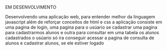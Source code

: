 EM DESENVOLVIMENTO


Desenvolvendo uma aplicação web, para entender melhor da linguagem javascript
além de reforçar conceitos de html e css
a aplicação consiste em uma pagina de login, uma pagina para o usúario se cadastrar
uma pagina para cadastrarmos alunos e outra para consultar em uma tabela os alunos cadastrados
o usúario só ira conseguir acessar a pagina de consulta de alunos e cadastrar alunos, se ele estiver logado